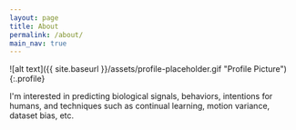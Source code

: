 ```yaml
---
layout: page
title: About
permalink: /about/
main_nav: true
---
```


![alt text]({{ site.baseurl }}/assets/profile-placeholder.gif "Profile Picture"){:.profile}

 I'm interested in predicting biological signals, behaviors, intentions for humans, 
and techniques such as continual learning, motion variance, dataset bias, etc.
